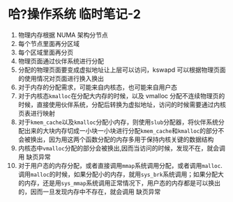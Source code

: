 # 哈?操作系统 临时笔记-2

1. 物理内存根据 NUMA 架构分节点
2. 每个节点里面再分区域
3. 每个区域里面再分页
4. 物理页面通过伙伴系统进行分配
5. 分配的物理页面要变成虚拟地址让上层可以访问，kswapd 可以根据物理页面的使用情况对页面进行换入换出
6. 对于内存的分配需求，可能来自内核态，也可能来自用户态
7. 对于内核态`kmalloc`在分配大内存的时候，以及 vmalloc 分配不连续物理页的时候，直接使用伙伴系统，分配后转换为虚拟地址，访问的时候需要通过内核页表进行映射
8. 对于`kmem_cache`以及`kmalloc`分配小内存，则使用`slub`分配器，将伙伴系统分配出来的大块内存切成一小块一小块进行分配`kmem_cache`和`kmalloc`的部分不会被换出，因为用这两个函数分配的内存多用于保持内核关键的数据结构
9. 内核态中`vmalloc`分配的部分会被换出,因而当访问的时候，发现不在，就会调用 缺页异常
10. 对于用户态的内存分配，或者直接调用`mmap`系统调用分配，或者调用`malloc`.调用`malloc`的时候，如果分配小的内存，就用`sys_brk`系统调用；如果分配大的内存，还是用`sys_mmap`系统调用正常情况下，用户态的内存都是可以换出的，因而一旦发现内存中不存在，就会调用 缺页异常




